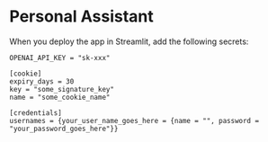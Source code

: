 # Personal Assistant

When you deploy the app in Streamlit, add the following secrets:


```
OPENAI_API_KEY = "sk-xxx"

[cookie]
expiry_days = 30
key = "some_signature_key"
name = "some_cookie_name"

[credentials]
usernames = {your_user_name_goes_here = {name = "", password = "your_password_goes_here"}}
```
